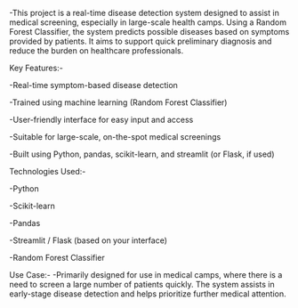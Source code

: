 -This project is a real-time disease detection system designed to assist in medical screening, especially in large-scale health camps. Using a Random Forest Classifier, the system predicts possible diseases based on symptoms provided by patients. It aims to support quick preliminary diagnosis and reduce the burden on healthcare professionals.



Key Features:-

  -Real-time symptom-based disease detection

  -Trained using machine learning (Random Forest Classifier)

  -User-friendly interface for easy input and access

  -Suitable for large-scale, on-the-spot medical screenings

  -Built using Python, pandas, scikit-learn, and streamlit (or Flask, if used)

  

Technologies Used:-

  -Python

  -Scikit-learn

  -Pandas

  -Streamlit / Flask (based on your interface)
 
  -Random Forest Classifier

  

Use Case:-
  -Primarily designed for use in medical camps, where there is a need to screen a large number of patients quickly. The system assists in early-stage disease detection and helps prioritize further medical attention.
